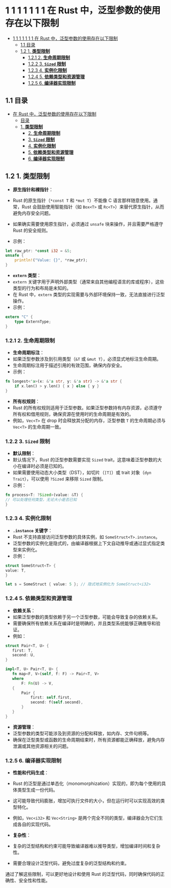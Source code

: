 # 1 1 1 1 1 1 1 在 Rust 中，泛型参数的使用存在以下限制

<!-- TOC START -->
- [1 1 1 1 1 1 1 在 Rust 中，泛型参数的使用存在以下限制](#1-1-1-1-1-1-1-在-rust-中，泛型参数的使用存在以下限制)
  - [1.1 目录](#目录)
  - [1.2 1. **类型限制**](#1-**类型限制**)
    - [1.2.1 2. **生命周期限制**](#2-**生命周期限制**)
    - [1.2.2 3. **`Sized` 限制**](#3-**sized-限制**)
    - [1.2.3 4. **实例化限制**](#4-**实例化限制**)
    - [1.2.4 5. **依赖类型和资源管理**](#5-**依赖类型和资源管理**)
    - [1.2.5 6. **编译器实现限制**](#6-**编译器实现限制**)
<!-- TOC END -->














## 1.1 目录

- [在 Rust 中，泛型参数的使用存在以下限制](#在-rust-中泛型参数的使用存在以下限制)
  - [目录](#目录)
  - [1. **类型限制**](#1-类型限制)
    - [2. **生命周期限制**](#2-生命周期限制)
    - [3. **`Sized` 限制**](#3-sized-限制)
    - [4. **实例化限制**](#4-实例化限制)
    - [5. **依赖类型和资源管理**](#5-依赖类型和资源管理)
    - [6. **编译器实现限制**](#6-编译器实现限制)

## 1.2 1. **类型限制**

- **原生指针和裸指针**：

- Rust 的原生指针（`*const T` 和 `*mut T`）不能像 C 语言那样随意使用。通常，Rust 会鼓励使用智能指针（如 `Box<T>` 或 `Rc<T>`）来替代原生指针，从而避免内存安全问题。
- 如果确实需要使用原生指针，必须通过 `unsafe` 块来操作，并且需要严格遵守 Rust 的安全规则。
- 示例：

```rust
let raw_ptr: *const i32 = &5;
unsafe {
    println!("Value: {}", *raw_ptr);
}
```

- **`extern` 类型**：
- `extern` 关键字用于声明外部类型（通常来自其他编程语言的库或程序），这些类型的行为和布局是未知的。
- 在 Rust 中，`extern` 类型的实现需要与外部环境保持一致，无法直接进行泛型操作。
- 示例：

```rust
extern "C" {
    type ExternType;
}
```

### 1.2.1 2. **生命周期限制**

- **生命周期标注**：
- 如果泛型参数涉及到引用类型（`&T` 或 `&mut T`），必须显式地标注生命周期。
- 生命周期标注用于描述引用的有效范围，确保内存安全。
- 示例：

 ```rust
 fn longest<'a>(x: &'a str, y: &'a str) -> &'a str {
     if x.len() > y.len() { x } else { y }
 }
 ```

- **所有权规则**：
- Rust 的所有权规则适用于泛型参数。如果泛型参数持有内存资源，必须遵守所有权和借用规则，确保资源在使用时的生命周期是有效的。
- 例如，`Vec<T>` 在 drop 时会释放其分配的内存，泛型参数 `T` 的生命周期必须与 `Vec<T>` 的生命周期一致。

### 1.2.2 3. **`Sized` 限制**

- **默认限制**：
- 默认情况下，Rust 的泛型参数需要实现 `Sized` trait，这意味着泛型参数的大小在编译时必须是已知的。
- 如果需要使用动态大小类型（DST），如切片（`[T]`）或 trait 对象（`dyn Trait`），可以使用 `?Sized` 来移除 `Sized` 限制。
- 示例：

```rust
fn process<T: ?Sized>(value: &T) {
// 可以处理任何类型，无论大小是否已知
}
```

### 1.2.3 4. **实例化限制**

- **`.instance` 关键字**：
- Rust 不支持直接访问泛型参数的具体实例，如 `SomeStruct<T>.instance`。
- 泛型参数的实例化是隐式的，由编译器根据上下文自动推导或通过显式指定类型来实例化。
- 示例：

```rust
struct SomeStruct<T> {
value: T,
}

let s = SomeStruct { value: 5 }; // 隐式地实例化为 SomeStruct<i32>
```

### 1.2.4 5. **依赖类型和资源管理**

- **依赖关系**：
- 如果泛型参数的类型依赖于另一个泛型参数，可能会导致复杂的依赖关系。
- 需要确保所有依赖关系在编译时是明确的，并且类型系统能够正确推导和验证。
- 例如：

```rust
struct Pair<T, U> {
   first: T,
   second: U,
}

impl<T, U> Pair<T, U> {
   fn map<F, V>(self, f: F) -> Pair<T, V>
   where
       F: Fn(U) -> V,
   {
       Pair {
           first: self.first,
           second: f(self.second),
       }
   }
}
```

- **资源管理**：
- 泛型参数的类型可能涉及到资源的分配和释放，如内存、文件句柄等。
- 确保在泛型类型或函数的生命周期结束时，所有资源都能正确释放，避免内存泄漏或其他资源相关的问题。

### 1.2.5 6. **编译器实现限制**

- **性能和代码生成**：

- Rust 的泛型是通过单态化（monomorphization）实现的，即为每个使用的具体类型生成一份代码。
- 这可能导致代码膨胀，增加可执行文件的大小，但在运行时可以实现高效的类型特化。
- 例如，`Vec<i32>` 和 `Vec<String>` 是两个完全不同的类型，编译器会为它们生成各自的实现代码。

- **复杂性**：

- 复杂的泛型结构和约束可能导致编译器难以推导类型，增加编译时间和复杂性。
- 需要合理设计泛型代码，避免过度复杂的泛型结构和约束。

通过了解这些限制，可以更好地设计和使用 Rust 的泛型代码，同时确保代码的正确性、安全性和性能。
